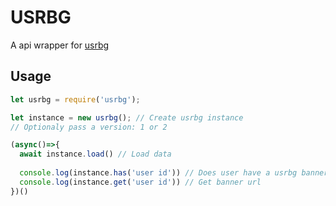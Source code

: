 # USRBG
A api wrapper for [usrbg](https://github.com/Discord-Custom-Covers/usrbg)

## Usage
```js
let usrbg = require('usrbg');

let instance = new usrbg(); // Create usrbg instance
// Optionaly pass a version: 1 or 2

(async()=>{
  await instance.load() // Load data
  
  console.log(instance.has('user id')) // Does user have a usrbg banner?
  console.log(instance.get('user id')) // Get banner url
})()
```
